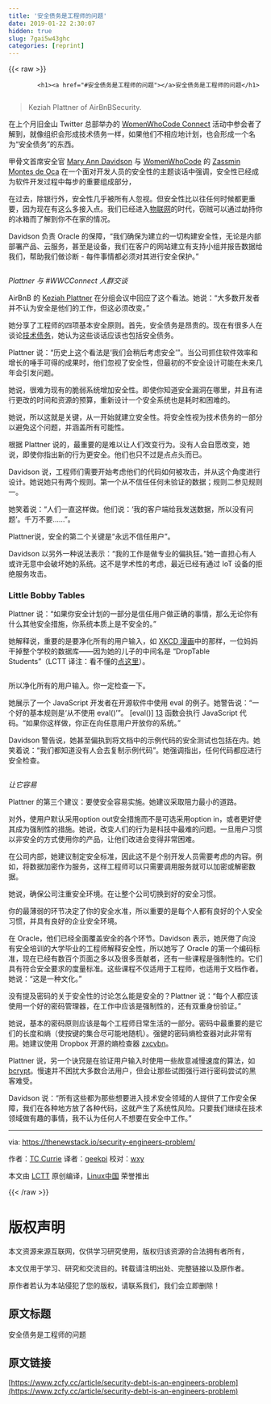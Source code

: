 ```yaml
---
title: '安全债务是工程师的问题' 
date: 2019-01-22 2:30:07
hidden: true
slug: 7gai5w43ghc
categories: [reprint]
---
```


{{< raw >}}

            <h1><a href="#安全债务是工程师的问题"></a>安全债务是工程师的问题</h1>
<p><a href="https://camo.githubusercontent.com/93ebb88a6817f348f76428bd3a5d15e1146c04ff/68747470733a2f2f63646e2e7468656e6577737461636b2e696f2f6d656469612f323031372f30352f65613832393861392d6b657a6961682d736c696465312d333030783136352e706e67"><img src="https://p0.ssl.qhimg.com/t01c9dcb3d92b7d02ee.png" alt=""></a></p>
<blockquote>
<p>Keziah Plattner of AirBnBSecurity.</p>
</blockquote>
<p>在上个月旧金山 Twitter 总部举办的 <a href="http://connect2017.womenwhocode.com/">WomenWhoCode Connect</a> 活动中参会者了解到，就像组织会形成技术债务一样，如果他们不相应地计划，也会形成一个名为“安全债务”的东西。</p>
<p>甲骨文首席安全官 <a href="https://www.linkedin.com/in/mary-ann-davidson-235ba/">Mary Ann Davidson</a> 与 <a href="https://www.womenwhocode.com/">WomenWhoCode</a> 的 <a href="https://www.linkedin.com/in/zassmin/">Zassmin Montes de Oca</a> 在一个面对开发人员的安全性的主题谈话中强调，安全性已经成为软件开发过程中每步的重要组成部分，</p>
<p>在过去，除银行外，安全性几乎被所有人忽视。但安全性比以往任何时候都更重要，因为现在有这么多接入点。我们已经进入<a href="https://www.thenewstack.io/tag/Internet-of-Things">物联网</a>的时代，窃贼可以通过劫持你的冰箱而了解到你不在家的情况。</p>
<p>Davidson 负责 Oracle 的保障，“我们确保为建立的一切构建安全性，无论是内部部署产品、云服务，甚至是设备，我们在客户的网站建立有支持小组并报告数据给我们，帮助我们做诊断 - 每件事情都必须对其进行安全保护。”</p>
<p><a href="https://camo.githubusercontent.com/f38a8add0a92a56f8ecf880d37a6226a3a9c34d0/68747470733a2f2f63646e2e7468656e6577737461636b2e696f2f6d656469612f323031372f30352f38643564633435312d6b657a6961682d74616c6b696e672d323235783330302e6a7067"><img src="https://p0.ssl.qhimg.com/t018d1bbfaf4a5b6adc.jpg" alt=""></a></p>
<p><em>Plattner 与 #WWCConnect 人群交谈</em></p>
<p>AirBnB 的 <a href="https://twitter.com/ittskeziah">Keziah Plattner</a> 在分组会议中回应了这个看法。她说：“大多数开发者并不认为安全是他们的工作，但这必须改变。”</p>
<p>她分享了工程师的四项基本安全原则。首先，安全债务是昂贵的。现在有很多人在谈论<a href="https://martinfowler.com/bliki/TechnicalDebt.html">技术债务</a>，她认为这些谈话应该也包括安全债务。</p>
<p>Plattner 说：“历史上这个看法是‘我们会稍后考虑安全’”。当公司抓住软件效率和增长的唾手可得的成果时，他们忽视了安全性，但最初的不安全设计可能在未来几年会引发问题。</p>
<p>她说，很难为现有的脆弱系统增加安全性。即使你知道安全漏洞在哪里，并且有进行更改的时间和资源的预算，重新设计一个安全系统也是耗时和困难的。</p>
<p>她说，所以这就是关键，从一开始就建立安全性。将安全性视为技术债务的一部分以避免这个问题，并涵盖所有可能性。</p>
<p>根据 Plattner 说的，最重要的是难以让人们改变行为。没有人会自愿改变，她说，即使你指出新的行为更安全。他们也只不过是点点头而已。</p>
<p>Davidson 说，工程师们需要开始考虑他们的代码如何被攻击，并从这个角度进行设计。她说她只有两个规则。第一个从不信任任何未验证的数据；规则二参见规则一。</p>
<p>她笑着说：“人们一直这样做。他们说：‘我的客户端给我发送数据，所以没有问题’。千万不要……”。</p>
<p>Plattner说，安全的第二个关键是“永远不信任用户”。</p>
<p>Davidson 以另外一种说法表示：“我的工作是做专业的偏执狂。”她一直担心有人或许无意中会破坏她的系统。这不是学术性的考虑，最近已经有通过 IoT 设备的拒绝服务攻击。</p>
<h3><a href="#little-bobby-tables"></a>Little Bobby Tables</h3>
<p>Plattner 说：“如果你安全计划的一部分是信任用户做正确的事情，那么无论你有什么其他安全措施，你系统本质上是不安全的。”</p>
<p>她解释说，重要的是要净化所有的用户输入，如 <a href="https://xkcd.com/327/">XKCD 漫画</a>中的那样，一位妈妈干掉整个学校的数据库——因为她的儿子的中间名是 “DropTable Students”（LCTT 译注：看不懂的<a href="https://www.explainxkcd.com/wiki/index.php/Little_Bobby_Tables">点这里</a>）。</p>
<p><a href="https://camo.githubusercontent.com/cecf339daf48ee4cfe86f33630c3732cdc2ab0e1/68747470733a2f2f696d67732e786b63642e636f6d2f636f6d6963732f6578706c6f6974735f6f665f615f6d6f6d2e706e67"><img src="https://p0.ssl.qhimg.com/t011cb8c64ccde76c22.png" alt=""></a></p>
<p>所以净化所有的用户输入。你一定检查一下。</p>
<p>她展示了一个 JavaScript 开发者在开源软件中使用 eval 的例子。她警告说：“一个好的基本规则是‘从不使用 eval()’”。 [eval()] <a href="https://developer.mozilla.org/en-US/docs/Web/JavaScript/Reference/Global_Objects/eval">13</a> 函数会执行 JavaScript 代码。“如果你这样做，你正在向任意用户开放你的系统。”</p>
<p>Davidson 警告说，她甚至偏执到将文档中的示例代码的安全测试也包括在内。她笑着说：“我们都知道没有人会去复制示例代码”。她强调指出，任何代码都应进行安全检查。</p>
<p><a href="https://camo.githubusercontent.com/564919dbfaf5dc77031b7227fc852d586e3a4265/68747470733a2f2f63646e2e7468656e6577737461636b2e696f2f6d656469612f323031372f30352f38376566653538392d6b657a6961682d706174682d333030783132322e706e67"><img src="https://p0.ssl.qhimg.com/t016bca3d4abd395097.png" alt=""></a></p>
<p><em>让它容易</em></p>
<p>Plattner 的第三个建议：要使安全容易实施。她建议采取阻力最小的道路。</p>
<p>对外，使用户默认采用option out安全措施而不是可选采用option in，或者更好使其成为强制性的措施。她说，改变人们的行为是科技中最难的问题。一旦用户习惯以非安全的方式使用你的产品，让他们改进会变得非常困难。</p>
<p>在公司内部，她建议制定安全标准，因此这不是个别开发人员需要考虑的内容。例如，将数据加密作为服务，这样工程师可以只需要调用服务就可以加密或解密数据。</p>
<p>她说，确保公司注重安全环境。在让整个公司切换到好的安全习惯。</p>
<p>你的最薄弱的环节决定了你的安全水准，所以重要的是每个人都有良好的个人安全习惯，并具有良好的企业安全环境。</p>
<p>在 Oracle，他们已经全面覆盖安全的各个环节。Davidson 表示，她厌倦了向没有安全培训的大学毕业的工程师解释安全性，所以她写了 Oracle 的第一个编码标准，现在已经有数百个页面之多以及很多贡献者，还有一些课程是强制性的。它们具有符合安全要求的度量标准。这些课程不仅适用于工程师，也适用于文档作者。她说：“这是一种文化。”</p>
<p>没有提及密码的关于安全性的讨论怎么能是安全的？Plattner 说：“每个人都应该使用一个好的密码管理器，在工作中应该是强制性的，还有双重身份验证。”</p>
<p>她说，基本的密码原则应该是每个工程师日常生活的一部分。密码中最重要的是它们的长度和熵（使按键的集合尽可能地随机）。强健的密码熵检查器对此非常有用。她建议使用 Dropbox 开源的熵检查器 <a href="https://blogs.dropbox.com/tech/2012/04/zxcvbn-realistic-password-strength-estimation/">zxcvbn</a>。</p>
<p>Plattner 说，另一个诀窍是在验证用户输入时使用一些故意减慢速度的算法，如 <a href="https://en.wikipedia.org/wiki/Bcrypt">bcrypt</a>。慢速并不困扰大多数合法用户，但会让那些试图强行进行密码尝试的黑客难受。</p>
<p>Davidson 说：“所有这些都为那些想要进入技术安全领域的人提供了工作安全保障，我们在各种地方放了各种代码，这就产生了系统性风险。只要我们继续在技术领域做有趣的事情，我不认为任何人不想要在安全中工作。”</p>
<hr>
<p>via: <a href="https://thenewstack.io/security-engineers-problem/">https://thenewstack.io/security-engineers-problem/</a></p>
<p>作者：<a href="https://thenewstack.io/author/tc/">TC Currie</a> 译者：<a href="https://github.com/geekpi">geekpi</a> 校对：<a href="https://github.com/wxy">wxy</a></p>
<p>本文由 <a href="https://github.com/LCTT/TranslateProject">LCTT</a> 原创编译，<a href="https://linux.cn/">Linux中国</a> 荣誉推出</p>

          
{{< /raw >}}

# 版权声明
本文资源来源互联网，仅供学习研究使用，版权归该资源的合法拥有者所有，

本文仅用于学习、研究和交流目的。转载请注明出处、完整链接以及原作者。

原作者若认为本站侵犯了您的版权，请联系我们，我们会立即删除！

## 原文标题
安全债务是工程师的问题

## 原文链接
[https://www.zcfy.cc/article/security-debt-is-an-engineers-problem](https://www.zcfy.cc/article/security-debt-is-an-engineers-problem)

